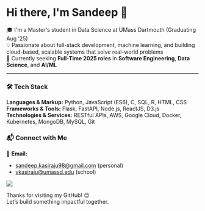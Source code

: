# Hi there, I'm Sandeep 👋

🎓 I'm a Master's student in Data Science at UMass Dartmouth (Graduating Aug ’25)  
💡 Passionate about full-stack development, machine learning, and building cloud-based, scalable systems that solve real-world problems  
🚀 Currently seeking **Full-Time 2025 roles** in **Software Engineering**, **Data Science**, and **AI/ML**

---

### 🛠 Tech Stack

**Languages & Markup:** Python, JavaScript (ES6), C, SQL, R, HTML, CSS  
**Frameworks & Tools:** Flask, FastAPI, Node.js, ReactJS, D3.js  
**Technologies & Services:** RESTful APIs, AWS, Google Cloud, Docker, Kubernetes, MongoDB, MySQL, Git

### 📬 Connect with Me

📧 **Email:**
<ul>
  <li><a href="mailto:sandeep.kasiraju98@gmail.com">sandeep.kasiraju98@gmail.com</a> (personal)</li>
  <li><a href="mailto:vkasiraju@umassd.edu">vkasiraju@umassd.edu</a> (school)</li>
</ul>

<a href="https://www.linkedin.com/in/sandeep-kasiraju-ba9176177/" target="_blank">
  <img src="https://img.shields.io/badge/LinkedIn-0077B5?style=for-the-badge&logo=linkedin&logoColor=white" />
</a>

<br/>


Thanks for visiting my GitHub! 😊  
Let’s build something impactful together.
